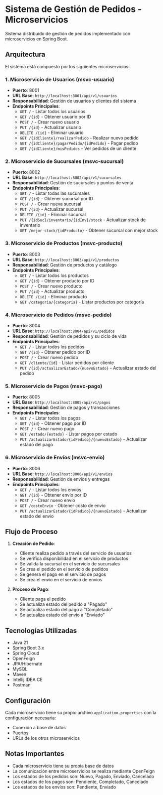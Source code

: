 # Sistema de Gestión de Pedidos - Microservicios

Sistema distribuido de gestión de pedidos implementado con microservicios en Spring Boot.

## Arquitectura

El sistema está compuesto por los siguientes microservicios:

### 1. Microservicio de Usuarios (msvc-usuario)
- **Puerto**: 8001
- **URL Base**: `http://localhost:8001/api/v1/usuarios`
- **Responsabilidad**: Gestión de usuarios y clientes del sistema
- **Endpoints Principales**:
  - `GET /` - Listar todos los usuarios
  - `GET /{id}` - Obtener usuario por ID
  - `POST /` - Crear nuevo usuario
  - `PUT /{id}` - Actualizar usuario
  - `DELETE /{id}` - Eliminar usuario
  - `GET /{idCliente}/realizarPedido` - Realizar nuevo pedido
  - `GET /{idCliente}/pagarPedido/{idPedido}` - Pagar pedido
  - `GET /{idCliente}/misPedidos` - Ver pedidos de un cliente

### 2. Microservicio de Sucursales (msvc-sucursal)
- **Puerto**: 8002
- **URL Base**: `http://localhost:8002/api/v1/sucursales`
- **Responsabilidad**: Gestión de sucursales y puntos de venta
- **Endpoints Principales**:
  - `GET /` - Listar todas las sucursales
  - `GET /{id}` - Obtener sucursal por ID
  - `POST /` - Crear nueva sucursal
  - `PUT /{id}` - Actualizar sucursal
  - `DELETE /{id}` - Eliminar sucursal
  - `PUT /{idSuc}/inventario/{idInv}/stock` - Actualizar stock de inventario
  - `GET /mejor-stock/{idProducto}` - Obtener sucursal con mejor stock

### 3. Microservicio de Productos (msvc-producto)
- **Puerto**: 8003
- **URL Base**: `http://localhost:8003/api/v1/productos`
- **Responsabilidad**: Gestión de productos y catálogo
- **Endpoints Principales**:
  - `GET /` - Listar todos los productos
  - `GET /{id}` - Obtener producto por ID
  - `POST /` - Crear nuevo producto
  - `PUT /{id}` - Actualizar producto
  - `DELETE /{id}` - Eliminar producto
  - `GET /categoria/{categoria}` - Listar productos por categoría

### 4. Microservicio de Pedidos (msvc-pedido)
- **Puerto**: 8004
- **URL Base**: `http://localhost:8004/api/v1/pedidos`
- **Responsabilidad**: Gestión de pedidos y su ciclo de vida
- **Endpoints Principales**:
  - `GET /` - Listar todos los pedidos
  - `GET /{id}` - Obtener pedido por ID
  - `POST /` - Crear nuevo pedido
  - `GET /cliente/{id}` - Listar pedidos por cliente
  - `PUT /{id}/actualizarEstado/{nuevoEstado}` - Actualizar estado del pedido

### 5. Microservicio de Pagos (msvc-pago)
- **Puerto**: 8005
- **URL Base**: `http://localhost:8005/api/v1/pagos`
- **Responsabilidad**: Gestión de pagos y transacciones
- **Endpoints Principales**:
  - `GET /` - Listar todos los pagos
  - `GET /{id}` - Obtener pago por ID
  - `POST /` - Crear nuevo pago
  - `GET /estado/{estado}` - Listar pagos por estado
  - `PUT /actualizarEstado/{idPedido}/{nuevoEstado}` - Actualizar estado del pago

### 6. Microservicio de Envíos (msvc-envio)
- **Puerto**: 8006
- **URL Base**: `http://localhost:8006/api/v1/envios`
- **Responsabilidad**: Gestión de envíos y entregas
- **Endpoints Principales**:
  - `GET /` - Listar todos los envíos
  - `GET /{id}` - Obtener envío por ID
  - `POST /` - Crear nuevo envío
  - `GET /costoEnvio` - Obtener costo de envío
  - `PUT /actualizarEstado/{idPedido}/{nuevoEstado}` - Actualizar estado del envío

## Flujo de Proceso

1. **Creación de Pedido**:
   - Cliente realiza pedido a través del servicio de usuarios
   - Se verifica disponibilidad en el servicio de productos
   - Se valida la sucursal en el servicio de sucursales
   - Se crea el pedido en el servicio de pedidos
   - Se genera el pago en el servicio de pagos
   - Se crea el envío en el servicio de envíos

2. **Proceso de Pago**:
   - Cliente paga el pedido
   - Se actualiza estado del pedido a "Pagado"
   - Se actualiza estado del pago a "Completado"
   - Se actualiza estado del envío a "Enviado"

## Tecnologías Utilizadas

- Java 21
- Spring Boot 3.x
- Spring Cloud
- OpenFeign
- JPA/Hibernate
- MySQL
- Maven
- Intellij IDEA CE
- Postman

## Configuración

Cada microservicio tiene su propio archivo `application.properties` con la configuración necesaria:

- Conexión a base de datos
- Puertos
- URLs de los otros microservicios

## Notas Importantes

- Cada microservicio tiene su propia base de datos
- La comunicación entre microservicios se realiza mediante OpenFeign
- Los estados de los pedidos son: Nuevo, Pagado, Enviado, Cancelado
- Los estados de los pagos son: Pendiente, Completado, Cancelado
- Los estados de los envíos son: Pendiente, Enviado 